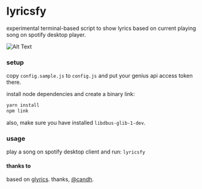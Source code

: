 # lyricsfy

experimental terminal-based script to show lyrics based on current playing song on spotify desktop player.

![Alt Text](https://i.imgur.com/RAczBwG.gif)

### setup

copy `config.sample.js` to `config.js` and put your genius api access token there.

install node dependencies and create a binary link:

```sh
yarn install
npm link
```

also, make sure you have installed `libdbus-glib-1-dev`.

### usage

play a song on spotify desktop client and run: `lyricsfy`

#### thanks to

based on [glyrics](https://github.com/candh/glyrics). thanks, [@candh](https://github.com/candh).
